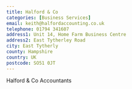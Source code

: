 ```yaml
---
title: Halford & Co
categories: [Business Services]
email: keith@halfordaccounting.co.uk
telephone: 01794 341607
address1: Unit 14, Home Farm Business Centre
address2: East Tytherley Road
city: East Tytherly
county: Hampshire
country: UK
postcode: SO51 0JT
---
```

Halford & Co Accountants
